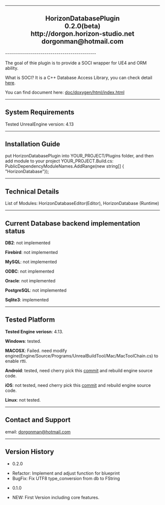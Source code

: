 ----------------------------------------------  
<h2 align="center">				
			HorizonDatabasePlugin<br>
					0.2.0(beta)   <br>
			http://dorgon.horizon-studio.net  <br>
				dorgonman@hotmail.com  <br>
</h2>
----------------------------------------------  

The goal of thie plugin is to provide a SOCI wrapper for UE4 and ORM ability.  

What is SOCI? It is a C++ Database Access Library, you can check detail [here](https://github.com/SOCI/soci).    

You can find document here: [doc/doxygen/html/index.html](http://horizon-studio.net/ue4/horizon_database_plugin/doc/doxygen/html/index.html)  

-----------------------  
System Requirements
-----------------------  

Tested UnrealEngine version: 4.13

-----------------------
Installation Guide
-----------------------  

put HorizonDatabasePlugin into YOUR_PROJECT/Plugins folder, 
and then add module to your project 
YOUR_PROJECT.Build.cs:
PublicDependencyModuleNames.AddRange(new string[] { "HorizonDatabase"});



-----------------------
Technical Details
-----------------------  

List of Modules: HorizonDatabaseEditor(Editor), HorizonDatabase (Runtime)  

-------------------------------------------------------------------
Current Database backend implementation status
-------------------------------------------------------------------
__DB2__: not implemented  

__Firebird__: not implemented  

__MySQL__: not implemented  

__ODBC__: not implemented  

__Oracle__: not implemented  

__PostgreSQL__: not implemented  

__Sqlite3__: implemented  

-------------------------------------------------------------------
Tested Platform
-------------------------------------------------------------------
__Tested Engine veriosn__: 4.13.  

__Windows__: tested.  

__MACOSX__: Failed. need modify engine(Engine/Source/Programs/UnrealBuildTool/Mac/MacToolChain.cs) to enable rtti. 

__Android__: tested, need cherry pick this [commit][AndroidAndiOSBuildFixLink] and rebuild engine source code.  

__iOS__: not tested, need cherry pick this [commit][AndroidAndiOSBuildFixLink] and rebuild engine source code.  

__Linux__: not tested.  
  
[AndroidAndiOSBuildFixLink]: https://github.com/dorgonman/UnrealEngine/commit/ba8b2df57b067aa461f4d3fc4d0703d2ff1041aa  "Enable Rtti and Exception"  



-----------------------
Contact and Support
-----------------------  

email: dorgonman@hotmail.com


-----------------------
 Version History
-----------------------  

* 0.2.0
 - Refactor: Implement and adjust function for blueprint
 - BugFix: Fix UTF8 type_conversion from db to FString

* 0.1.0
 - NEW: First Version including core features.
